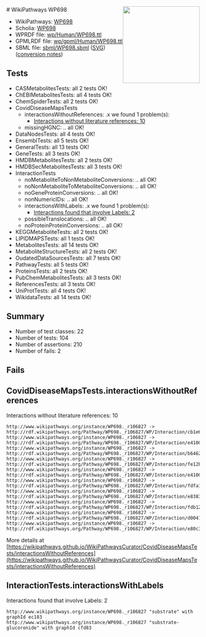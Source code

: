 <img style="float: right; width: 200px" src="../logo.png" />
# WikiPathways WP698

* WikiPathways: [WP698](https://identifiers.org/wikipathways:WP698)
* Scholia: [WP698](https://scholia.toolforge.org/wikipathways/WP698)
* WPRDF file: [wp/Human/WP698.ttl](../wp/Human/WP698.ttl)
* GPMLRDF file: [wp/gpml/Human/WP698.ttl](../wp/gpml/Human/WP698.ttl)
* SBML file: [sbml/WP698.sbml](../sbml/WP698.sbml) ([SVG](../sbml/WP698.svg)) ([conversion notes](../sbml/WP698.txt))

## Tests
* CASMetabolitesTests: all 2 tests OK!
* ChEBIMetabolitesTests: all 4 tests OK!
* ChemSpiderTests: all 2 tests OK!
* CovidDiseaseMapsTests
    * interactionsWithoutReferences: .x we found 1 problem(s):
        * [Interactions without literature references: 10](#9701cce1)
    * missingHGNC: .. all OK!
* DataNodesTests: all 4 tests OK!
* EnsemblTests: all 5 tests OK!
* GeneralTests: all 13 tests OK!
* GeneTests: all 3 tests OK!
* HMDBMetabolitesTests: all 2 tests OK!
* HMDBSecMetabolitesTests: all 3 tests OK!
* InteractionTests
    * noMetaboliteToNonMetaboliteConversions: .. all OK!
    * noNonMetaboliteToMetaboliteConversions: .. all OK!
    * noGeneProteinConversions: .. all OK!
    * nonNumericIDs: .. all OK!
    * interactionsWithLabels: .x we found 1 problem(s):
        * [Interactions found that involve Labels: 2](#630d2679)
    * possibleTranslocations: .. all OK!
    * noProteinProteinConversions: .. all OK!
* KEGGMetaboliteTests: all 2 tests OK!
* LIPIDMAPSTests: all 1 tests OK!
* MetabolitesTests: all 14 tests OK!
* MetaboliteStructureTests: all 2 tests OK!
* OudatedDataSourcesTests: all 7 tests OK!
* PathwayTests: all 5 tests OK!
* ProteinsTests: all 2 tests OK!
* PubChemMetabolitesTests: all 3 tests OK!
* ReferencesTests: all 3 tests OK!
* UniProtTests: all 4 tests OK!
* WikidataTests: all 14 tests OK!


## Summary

* Number of test classes: 22
* Number of tests: 104
* Number of assertions: 210
* Number of fails: 2

## Fails

<a name="9701cce1" />

## CovidDiseaseMapsTests.interactionsWithoutReferences

Interactions without literature references: 10
```
http://www.wikipathways.org/instance/WP698._r106827 -> http://rdf.wikipathways.org/Pathway/WP698._r106827/WP/Interaction/cb1e6
http://www.wikipathways.org/instance/WP698._r106827 -> http://rdf.wikipathways.org/Pathway/WP698._r106827/WP/Interaction/e4100_2
http://www.wikipathways.org/instance/WP698._r106827 -> http://rdf.wikipathways.org/Pathway/WP698._r106827/WP/Interaction/b6462
http://www.wikipathways.org/instance/WP698._r106827 -> http://rdf.wikipathways.org/Pathway/WP698._r106827/WP/Interaction/fe12b
http://www.wikipathways.org/instance/WP698._r106827 -> http://rdf.wikipathways.org/Pathway/WP698._r106827/WP/Interaction/e4100_1
http://www.wikipathways.org/instance/WP698._r106827 -> http://rdf.wikipathways.org/Pathway/WP698._r106827/WP/Interaction/fdfa1
http://www.wikipathways.org/instance/WP698._r106827 -> http://rdf.wikipathways.org/Pathway/WP698._r106827/WP/Interaction/e8383
http://www.wikipathways.org/instance/WP698._r106827 -> http://rdf.wikipathways.org/Pathway/WP698._r106827/WP/Interaction/fdb12
http://www.wikipathways.org/instance/WP698._r106827 -> http://rdf.wikipathways.org/Pathway/WP698._r106827/WP/Interaction/d0041
http://www.wikipathways.org/instance/WP698._r106827 -> http://rdf.wikipathways.org/Pathway/WP698._r106827/WP/Interaction/e80c3
```

More details at [https://wikipathways.github.io/WikiPathwaysCurator/CovidDiseaseMapsTests/interactionsWithoutReferences](https://wikipathways.github.io/WikiPathwaysCurator/CovidDiseaseMapsTests/interactionsWithoutReferences)

<a name="630d2679" />

## InteractionTests.interactionsWithLabels

Interactions found that involve Labels: 2
```
http://www.wikipathways.org/instance/WP698._r106827 "substrate" with graphId ec183
http://www.wikipathways.org/instance/WP698._r106827 "substrate-glucoronide" with graphId cfd83
```

